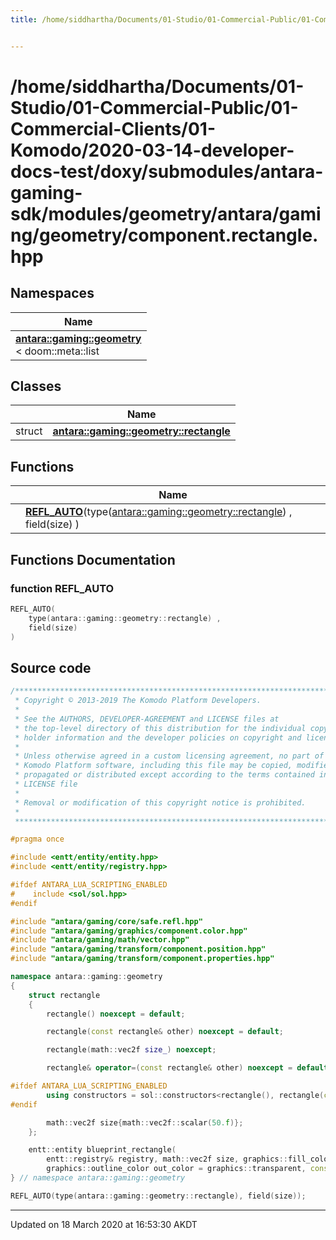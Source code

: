 ```yaml
---
title: /home/siddhartha/Documents/01-Studio/01-Commercial-Public/01-Commercial-Clients/01-Komodo/2020-03-14-developer-docs-test/doxy/submodules/antara-gaming-sdk/modules/geometry/antara/gaming/geometry/component.rectangle.hpp


---
```


# /home/siddhartha/Documents/01-Studio/01-Commercial-Public/01-Commercial-Clients/01-Komodo/2020-03-14-developer-docs-test/doxy/submodules/antara-gaming-sdk/modules/geometry/antara/gaming/geometry/component.rectangle.hpp







## Namespaces

| Name           |
| -------------- |
| **[antara::gaming::geometry](Namespaces/namespaceantara_1_1gaming_1_1geometry.md)** <br>< doom::meta::list  |

## Classes

|                | Name           |
| -------------- | -------------- |
| struct | **[antara::gaming::geometry::rectangle](Classes/structantara_1_1gaming_1_1geometry_1_1rectangle.md)**  |


## Functions

|                | Name           |
| -------------- | -------------- |
|  | **[REFL_AUTO](Files/component_8rectangle_8hpp.md#function-refl_auto)**(type([antara::gaming::geometry::rectangle](Classes/structantara_1_1gaming_1_1geometry_1_1rectangle.md)) , field(size) )  |







## Functions Documentation

### function REFL_AUTO

```cpp
REFL_AUTO(
    type(antara::gaming::geometry::rectangle) ,
    field(size) 
)
```
































## Source code

```cpp
/******************************************************************************
 * Copyright © 2013-2019 The Komodo Platform Developers.                      *
 *                                                                            *
 * See the AUTHORS, DEVELOPER-AGREEMENT and LICENSE files at                  *
 * the top-level directory of this distribution for the individual copyright  *
 * holder information and the developer policies on copyright and licensing.  *
 *                                                                            *
 * Unless otherwise agreed in a custom licensing agreement, no part of the    *
 * Komodo Platform software, including this file may be copied, modified,     *
 * propagated or distributed except according to the terms contained in the   *
 * LICENSE file                                                               *
 *                                                                            *
 * Removal or modification of this copyright notice is prohibited.            *
 *                                                                            *
 ******************************************************************************/

#pragma once

#include <entt/entity/entity.hpp>   
#include <entt/entity/registry.hpp> 

#ifdef ANTARA_LUA_SCRIPTING_ENABLED
#    include <sol/sol.hpp> 
#endif

#include "antara/gaming/core/safe.refl.hpp"                 
#include "antara/gaming/graphics/component.color.hpp"       
#include "antara/gaming/math/vector.hpp"                    
#include "antara/gaming/transform/component.position.hpp"   
#include "antara/gaming/transform/component.properties.hpp" 

namespace antara::gaming::geometry
{
    struct rectangle
    {
        rectangle() noexcept = default;

        rectangle(const rectangle& other) noexcept = default;

        rectangle(math::vec2f size_) noexcept;

        rectangle& operator=(const rectangle& other) noexcept = default;

#ifdef ANTARA_LUA_SCRIPTING_ENABLED
        using constructors = sol::constructors<rectangle(), rectangle(const rectangle& other), rectangle(math::vec2f)>;
#endif

        math::vec2f size{math::vec2f::scalar(50.f)};
    };

    entt::entity blueprint_rectangle(
        entt::registry& registry, math::vec2f size, graphics::fill_color fill_color = graphics::white, transform::position_2d pos = math::vec2f::scalar(0.f),
        graphics::outline_color out_color = graphics::transparent, const transform::properties& prop = {}) noexcept;
} // namespace antara::gaming::geometry

REFL_AUTO(type(antara::gaming::geometry::rectangle), field(size));
```


-------------------------------

Updated on 18 March 2020 at 16:53:30 AKDT
